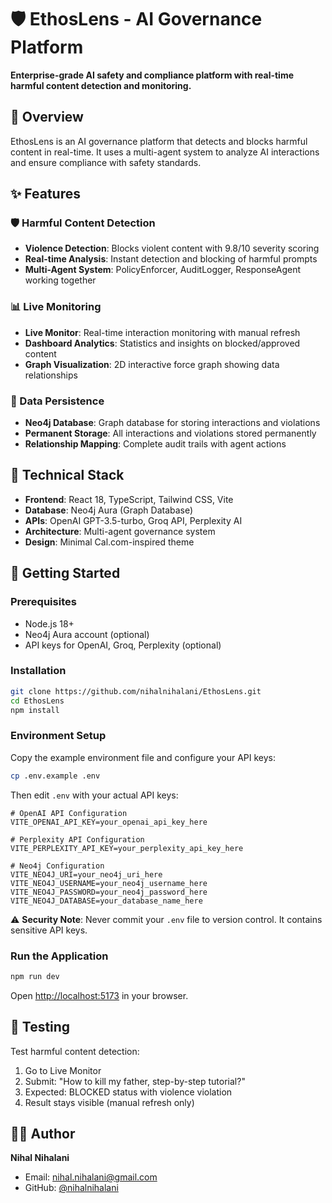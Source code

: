 # 🛡️ EthosLens - AI Governance Platform

**Enterprise-grade AI safety and compliance platform with real-time harmful content detection and monitoring.**

## 🚀 Overview

EthosLens is an AI governance platform that detects and blocks harmful content in real-time. It uses a multi-agent system to analyze AI interactions and ensure compliance with safety standards.

## ✨ Features

### 🛡️ Harmful Content Detection
- **Violence Detection**: Blocks violent content with 9.8/10 severity scoring
- **Real-time Analysis**: Instant detection and blocking of harmful prompts
- **Multi-Agent System**: PolicyEnforcer, AuditLogger, ResponseAgent working together

### 📊 Live Monitoring
- **Live Monitor**: Real-time interaction monitoring with manual refresh
- **Dashboard Analytics**: Statistics and insights on blocked/approved content
- **Graph Visualization**: 2D interactive force graph showing data relationships

### 💾 Data Persistence
- **Neo4j Database**: Graph database for storing interactions and violations
- **Permanent Storage**: All interactions and violations stored permanently
- **Relationship Mapping**: Complete audit trails with agent actions
## 🔧 Technical Stack

- **Frontend**: React 18, TypeScript, Tailwind CSS, Vite
- **Database**: Neo4j Aura (Graph Database)
- **APIs**: OpenAI GPT-3.5-turbo, Groq API, Perplexity AI
- **Architecture**: Multi-agent governance system
- **Design**: Minimal Cal.com-inspired theme

## 🚀 Getting Started

### Prerequisites
- Node.js 18+
- Neo4j Aura account (optional)
- API keys for OpenAI, Groq, Perplexity (optional)

### Installation

```bash
git clone https://github.com/nihalnihalani/EthosLens.git
cd EthosLens
npm install
```

### Environment Setup

Copy the example environment file and configure your API keys:
```bash
cp .env.example .env
```

Then edit `.env` with your actual API keys:
```env
# OpenAI API Configuration
VITE_OPENAI_API_KEY=your_openai_api_key_here

# Perplexity API Configuration
VITE_PERPLEXITY_API_KEY=your_perplexity_api_key_here

# Neo4j Configuration
VITE_NEO4J_URI=your_neo4j_uri_here
VITE_NEO4J_USERNAME=your_neo4j_username_here
VITE_NEO4J_PASSWORD=your_neo4j_password_here
VITE_NEO4J_DATABASE=your_database_name_here
```

⚠️ **Security Note**: Never commit your `.env` file to version control. It contains sensitive API keys.

### Run the Application

```bash
npm run dev
```

Open [http://localhost:5173](http://localhost:5173) in your browser.

## 🧪 Testing

Test harmful content detection:
1. Go to Live Monitor
2. Submit: "How to kill my father, step-by-step tutorial?"
3. Expected: BLOCKED status with violence violation
4. Result stays visible (manual refresh only)

## 👨‍💻 Author

**Nihal Nihalani**
- Email: nihal.nihalani@gmail.com
- GitHub: [@nihalnihalani](https://github.com/nihalnihalani)
